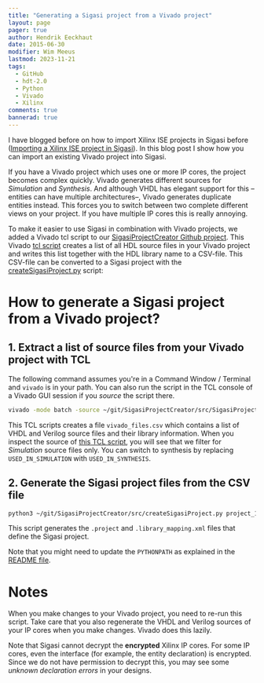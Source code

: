 ```yaml
---
title: "Generating a Sigasi project from a Vivado project"
layout: page 
pager: true
author: Hendrik Eeckhaut
date: 2015-06-30
modifier: Wim Meeus
lastmod: 2023-11-21
tags: 
  - GitHub
  - hdt-2.0
  - Python
  - Vivado
  - Xilinx
comments: true
bannerad: true
---
```


I have blogged before on how to import Xilinx ISE projects in Sigasi before ([Importing a Xilinx ISE project in Sigasi](/tech/importing-xilinx-ise-project-sigasi)).
In this blog post I show how you can import an existing Vivado project into Sigasi.

If you have a Vivado project which uses one or more IP cores, the project becomes complex quickly.
Vivado generates different sources for *Simulation* and *Synthesis*.
And although VHDL has elegant support for this –entities can have multiple architectures–, Vivado generates duplicate entities instead.
This forces you to switch between two complete different views on your project.
If you have multiple IP cores this is really annoying.

To make it easier to use Sigasi in combination with Vivado projects, we added a Vivado tcl script to our [SigasiProjectCreator Github project](https://github.com/sigasi/SigasiProjectCreator).
This Vivado [tcl script](https://github.com/sigasi/SigasiProjectCreator/blob/master/src/SigasiProjectCreator/convertVivadoProjectToCsv.tcl) creates a list of all HDL source files in your Vivado project and writes this list together with the HDL library name to a CSV-file.
This CSV-file can be converted to a Sigasi project with the [createSigasiProject.py](https://github.com/sigasi/SigasiProjectCreator/blob/master/src/createSigasiProject.py) script:

# How to generate a Sigasi project from a Vivado project?

## 1. Extract a list of source files from your Vivado project with TCL

The following command assumes you're in a Command Window / Terminal and `vivado` is in your path.
You can also run the script in the TCL console of a Vivado GUI session if you *source* the script there.

```sh
vivado -mode batch -source ~/git/SigasiProjectCreator/src/SigasiProjectCreator/convertVivadoProjectToCsv.tcl project_1.xpr
```

This TCL scripts creates a file `vivado_files.csv` which contains a list of VHDL and Verilog source files and their library information.
When you inspect the source of [this TCL script](https://github.com/sigasi/SigasiProjectCreator/blob/master/src/SigasiProjectCreator/convertVivadoProjectToCsv.tcl), you will see that we filter for *Simulation* source files only.
You can switch to synthesis by replacing `USED_IN_SIMULATION` with `USED_IN_SYNTHESIS`.

## 2. Generate the Sigasi project files from the CSV file

```sh
python3 ~/git/SigasiProjectCreator/src/createSigasiProject.py project_1 vivado_files.csv
```

This script generates the `.project` and `.library_mapping.xml` files that define the Sigasi project.

Note that you might need to update the `PYTHONPATH` as explained in the [README file](https://github.com/sigasi/SigasiProjectCreator/blob/master/README.md).

# Notes

When you make changes to your Vivado project, you need to re-run this script.
Take care that you also regenerate the VHDL and Verilog sources of your IP cores when you make changes.
Vivado does this lazily.

Note that Sigasi cannot decrypt the **encrypted** Xilinx IP cores.
For some IP cores, even the interface (for example, the entity declaration) is encrypted.
Since we do not have permission to decrypt this, you may see some *unknown declaration errors* in your designs.
